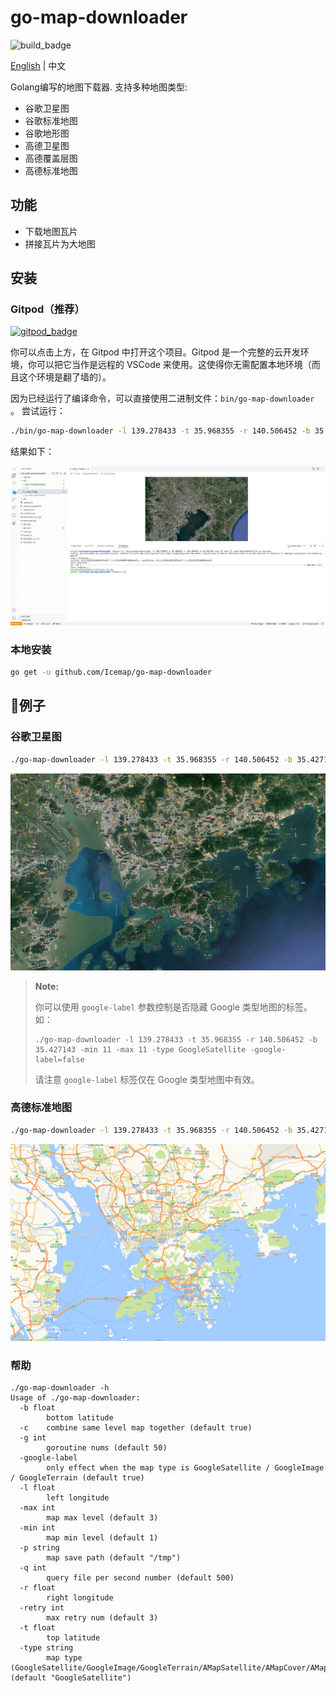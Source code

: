# go-map-downloader

![build_badge](https://github.com/Icemap/go-map-downloader/workflows/Go/badge.svg)

[English](README.md) | 中文

Golang编写的地图下载器. 支持多种地图类型:

- 谷歌卫星图
- 谷歌标准地图
- 谷歌地形图
- 高德卫星图
- 高德覆盖层图
- 高德标准地图

## 功能

- 下载地图瓦片
- 拼接瓦片为大地图

## 安装

### Gitpod（推荐）

[![gitpod_badge](https://gitpod.io/button/open-in-gitpod.svg)](https://gitpod.io/#https://github.com/Icemap/go-map-downloader)

你可以点击上方，在 Gitpod 中打开这个项目。Gitpod 是一个完整的云开发环境，你可以把它当作是远程的 VSCode 来使用。这使得你无需配置本地环境（而且这个环境是翻了墙的）。

因为已经运行了编译命令，可以直接使用二进制文件：`bin/go-map-downloader` 。 尝试运行：

```bash
./bin/go-map-downloader -l 139.278433 -t 35.968355 -r 140.506452 -b 35.427143 -min 11 -max 11 -type GoogleSatellite -p bin/save
```

结果如下：

![gitpod_result](./pic/gitpod.png)

### 本地安装

```bash
go get -u github.com/Icemap/go-map-downloader
```

## 🌰例子

### 谷歌卫星图

```bash
./go-map-downloader -l 139.278433 -t 35.968355 -r 140.506452 -b 35.427143 -min 11 -max 11 -type GoogleSatellite
```

![google satellite](pic/google_satellite_level_11.jpg)

> **Note:**
>
> 你可以使用 `google-label` 参数控制是否隐藏 Google 类型地图的标签。如：
> 
> ```
> ./go-map-downloader -l 139.278433 -t 35.968355 -r 140.506452 -b 35.427143 -min 11 -max 11 -type GoogleSatellite -google-label=false
> ```
> 
> 请注意 `google-label` 标签仅在 Google 类型地图中有效。

### 高德标准地图

```bash
./go-map-downloader -l 139.278433 -t 35.968355 -r 140.506452 -b 35.427143 -min 11 -max 11 -type AMapImage
```

![amap_image](pic/amap_image_level_11.jpg)

### 帮助

```
./go-map-downloader -h
Usage of ./go-map-downloader:
  -b float
        bottom latitude
  -c    combine same level map together (default true)
  -g int
        goroutine nums (default 50)
  -google-label
        only effect when the map type is GoogleSatellite / GoogleImage / GoogleTerrain (default true)
  -l float
        left longitude
  -max int
        map max level (default 3)
  -min int
        map min level (default 1)
  -p string
        map save path (default "/tmp")
  -q int
        query file per second number (default 500)
  -r float
        right longitude
  -retry int
        max retry num (default 3)
  -t float
        top latitude
  -type string
        map type (GoogleSatellite/GoogleImage/GoogleTerrain/AMapSatellite/AMapCover/AMapImage) (default "GoogleSatellite")
```